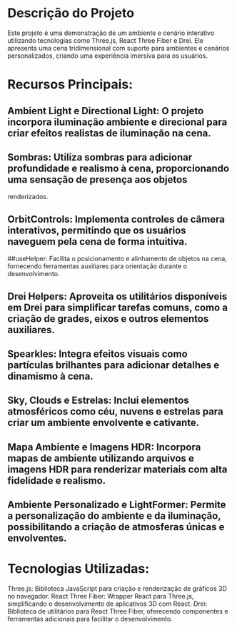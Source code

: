 # Descrição do Projeto
Este projeto é uma demonstração de um ambiente e cenário interativo utilizando tecnologias como Three.js, React Three Fiber e Drei. Ele apresenta uma cena tridimensional com suporte para ambientes e cenários personalizados, criando uma experiência imersiva para os usuários.

# Recursos Principais:

## Ambient Light e Directional Light: O projeto incorpora iluminação ambiente e direcional para criar efeitos realistas de iluminação na cena.

## Sombras: Utiliza sombras para adicionar profundidade e realismo à cena, proporcionando uma sensação de presença aos objetos 
renderizados.

## OrbitControls: Implementa controles de câmera interativos, permitindo que os usuários naveguem pela cena de forma intuitiva.

##useHelper: Facilita o posicionamento e alinhamento de objetos na cena, fornecendo ferramentas auxiliares para orientação durante o desenvolvimento.

## Drei Helpers: Aproveita os utilitários disponíveis em Drei para simplificar tarefas comuns, como a criação de grades, eixos e outros elementos auxiliares.
## Spearkles: Integra efeitos visuais como partículas brilhantes para adicionar detalhes e dinamismo à cena.

## Sky, Clouds e Estrelas: Inclui elementos atmosféricos como céu, nuvens e estrelas para criar um ambiente envolvente e cativante.

## Mapa Ambiente e Imagens HDR: Incorpora mapas de ambiente utilizando arquivos e imagens HDR para renderizar materiais com alta fidelidade e realismo.

## Ambiente Personalizado e LightFormer: Permite a personalização do ambiente e da iluminação, possibilitando a criação de atmosferas únicas e envolventes.

# Tecnologias Utilizadas:
Three.js: Biblioteca JavaScript para criação e renderização de gráficos 3D no navegador.
React Three Fiber: Wrapper React para Three.js, simplificando o desenvolvimento de aplicativos 3D com React.
Drei: Biblioteca de utilitários para React Three Fiber, oferecendo componentes e ferramentas adicionais para facilitar o desenvolvimento.
